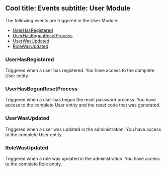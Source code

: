 Cool title: Events
subtitle: User Module
-------

The following events are triggered in the User Module:

- [UserHasRegistered](#user-has-registered)
- [UserHasBegunResetProcess](#user-has-begon-reset-process)
- [UserWasUpdated](#user-was-updated)
- [RoleWasUpdated](#role-was-updated)


### <a name="user-has-registered" class="anchor" href="#user-has-registered"></a> UserHasRegistered

Triggered when a user has registered. You have access to the complete User entity.

### <a name="user-has-begon-reset-process" class="anchor" href="#user-has-begon-reset-process"></a> UserHasBegunResetProcess

Triggered when a user has begun the reset password process. You have access to the complete User entity and the reset code that was generated.


### <a name="user-was-updated" class="anchor" href="#user-was-updated"></a> UserWasUpdated

Triggered when a user was updated in the administration. You have access to the complete User entity.


### <a name="role-was-updated" class="anchor" href="#role-was-updated"></a> RoleWasUpdated

Triggered when a role was updated in the administration. You have access to the complete Role entity.